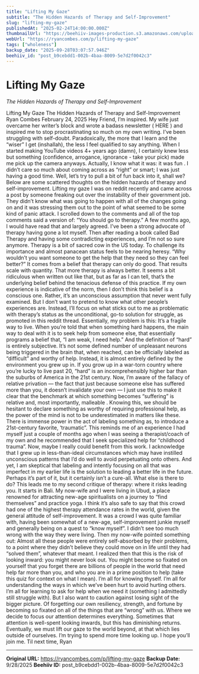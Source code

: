 ```yaml
---
title: "Lifting My Gaze"
subtitle: "The Hidden Hazards of Therapy and Self-Improvement"
slug: "lifting-my-gaze"
publishedAt: "2025-02-24T14:00:00.000Z"
thumbnailUrl: "https://beehiiv-images-production.s3.amazonaws.com/uploads/asset/file/ee273dcb-320b-478b-87c7-10ee420b6de1/LTaF_Thumbnail_75.png?t=1753621579"
webUrl: "https://ryancombes.com/p/lifting-my-gaze"
tags: ["wholeness"]
backup_date: "2025-09-28T03:07:57.946Z"
beehiiv_id: "post_b9cebdd1-002b-4baa-8009-5e7d2f0042c3"
---
```


# Lifting My Gaze

*The Hidden Hazards of Therapy and Self-Improvement*



Lifting My Gaze The Hidden Hazards of Therapy and Self-Improvement Ryan Combes February 24, 2025 Hey Friend, I’m inspired. My wife just overcame her writer’s block and wrote a badass newsletter ( HERE ) and inspired me to stop procrastinating so much on my own writing. I’ve been struggling with self-doubt. Paradoxically, the more that I learn and the “wiser” I get (inshallah), the less I feel qualified to say anything. When I started making YouTube videos 4+ years ago (damn), I certainly knew less but something (confidence, arrogance, ignorance - take your pick) made me pick up the camera anyways. Actually, I know what it was: it was fun . I didn’t care so much about coming across as “right” or smart; I was just having a good time. Well, let’s try to pull a bit of fun back into it, shall we? Below are some scattered thoughts on the hidden hazards of therapy and self-improvement. Lifting my gaze I was on reddit recently and came across a post by someone freaking out over the instability of their government job. They didn’t know what was going to happen with all of the changes going on and it was stressing them out to the point of what seemed to be some kind of panic attack. I scrolled down to the comments and all of the top comments said a version of: “You should go to therapy.” A few months ago, I would have read that and largely agreed. I’ve been a strong advocate of therapy having gone a lot myself. Then after reading a book called Bad Therapy and having some contradicting experiences, and I’m not so sure anymore. Therapy is a bit of sacred cow in the US today. To challenge its importance and almost panacean status feels to be nearing heresy. “Why wouldn’t you want someone to get the help that they need so they can feel better?” It comes from a belief that therapy can only do good. That results scale with quantity. That more therapy is always better. It seems a bit ridiculous when written out like that, but as far as I can tell, that’s the underlying belief behind the tenacious defense of this practice. If my own experience is indicative of the norm, then I don’t think this belief is a conscious one. Rather, it’s an unconscious assumption that never went fully examined. But I don’t want to pretend to know what other people’s experiences are. Instead, I’ll focus on what sticks out to me as problematic with therapy’s status as the unconditional, go-to solution for struggle, as promoted in this reddit thread. Essentially, my problem is this: It’s a fragile way to live. When you’re told that when something hard happens, the main way to deal with it is to seek help from someone else, that essentially programs a belief that, “I am weak, I need help.” And the definition of “hard” is entirely subjective. It’s not some defined number of unpleasant neurons being triggered in the brain that, when reached, can be officially labeled as “difficult” and worthy of help. Instead, it is almost entirely defined by the environment you grew up in. If you grow up in a war-torn country where you’re lucky to live past 20, “hard” is an incomprehensibly higher bar than the suburbs of America in the 21st century. Now, I’m aware of the fallacy of relative privation — the fact that just because someone else has suffered more than you, it doesn’t invalidate your own — I just use this to make it clear that the benchmark at which something becomes “suffering” is relative and, most importantly, malleable . Knowing this, we should be hesitant to declare something as worthy of requiring professional help, as the power of the mind is not to be underestimated in matters like these. There is immense power in the act of labeling something as, to introduce a 21st-century favorite, ‘traumatic”. This reminds me of an experience I had myself just a couple of months ago when I was seeing a therapist/coach of my own and he recommended that I seek specialized help for “childhood trauma”. Now, maybe I really could benefit from this work. I acknowledge that I grew up in less-than-ideal circumstances which may have instilled unconscious patterns that I’d do well to avoid perpetuating onto others. And yet, I am skeptical that labeling and intently focusing on all that was imperfect in my earlier life is the solution to leading a better life in the future. Perhaps it’s part of it, but it certainly isn’t a cure-all. What else is there to do? This leads me to my second critique of therapy: where it risks leading you. It starts in Bali. My now-wife and I were living in Ubud, a place renowned for attracting new-age spiritualists on a journey to “find themselves” and practice yoga. I think it’s also safe to say that this crowd had one of the highest therapy attendance rates in the world, given the general attitude of self-improvement. It was a crowd I was quite familiar with, having been somewhat of a new-age, self-improvement junkie myself and generally being on a quest to “know myself”. I didn’t see too much wrong with the way they were living. Then my now-wife pointed something out: Almost all these people were entirely self-absorbed by their problems, to a point where they didn’t believe they could move on in life until they had “solved them”, whatever that meant. I realized then that this is the risk of looking inward: you might never look out. You might become so fixated on yourself that you forget there are billions of people in the world that need help far more than you, and who you are in a prime position to help (take this quiz for context on what I mean). I’m all for knowing thyself. I’m all for understanding the ways in which we’ve been hurt to avoid hurting others. I’m all for learning to ask for help when we need it (something I admittedly still struggle with). But I also want to caution against losing sight of the bigger picture. Of forgetting our own resiliency, strength, and fortune by becoming so fixated on all of the things that are “wrong” with us. Where we decide to focus our attention determines everything. Sometimes that attention is well-spent looking inwards, but this has diminishing returns. Eventually, we must lift our gaze to the world beyond, at that which lies outside of ourselves. I’m trying to spend more time looking up. I hope you’ll join me. Til next time, Ryan

---

**Original URL:** https://ryancombes.com/p/lifting-my-gaze
**Backup Date:** 9/28/2025
**Beehiiv ID:** post_b9cebdd1-002b-4baa-8009-5e7d2f0042c3
